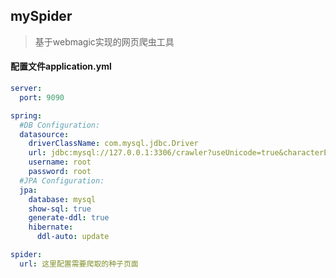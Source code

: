 ## mySpider

> 基于webmagic实现的网页爬虫工具

#### 配置文件application.yml

```yml
server:
  port: 9090

spring:
  #DB Configuration:
  datasource:
    driverClassName: com.mysql.jdbc.Driver
    url: jdbc:mysql://127.0.0.1:3306/crawler?useUnicode=true&characterEncoding=UTF-8&serverTimezone=UTC
    username: root
    password: root
  #JPA Configuration:
  jpa:
    database: mysql
    show-sql: true
    generate-ddl: true
    hibernate:
      ddl-auto: update

spider:
  url: 这里配置需要爬取的种子页面

```

